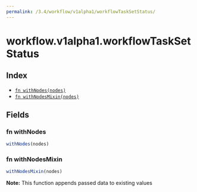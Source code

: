 ```yaml
---
permalink: /3.4/workflow/v1alpha1/workflowTaskSetStatus/
---
```


# workflow.v1alpha1.workflowTaskSetStatus



## Index

* [`fn withNodes(nodes)`](#fn-withnodes)
* [`fn withNodesMixin(nodes)`](#fn-withnodesmixin)

## Fields

### fn withNodes

```ts
withNodes(nodes)
```



### fn withNodesMixin

```ts
withNodesMixin(nodes)
```



**Note:** This function appends passed data to existing values